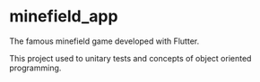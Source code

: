 # minefield_app

The famous minefield game developed with Flutter.

This project used to unitary tests and concepts of object oriented programming.
